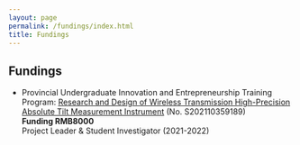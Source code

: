 ```yaml
---
layout: page
permalink: /fundings/index.html
title: Fundings
---
```


## Fundings

- Provincial Undergraduate Innovation and Entrepreneurship Training Program: [Research and Design of Wireless Transmission High-Precision Absolute Tilt Measurement Instrument](http://gjcxcy.bjtu.edu.cn/NewLXItemListForStudentDetail.aspx?ItemNo=724370) (No. S202110359189)<br>**Funding RMB8000** <br>Project Leader & Student Investigator (2021-2022)<br><br>
